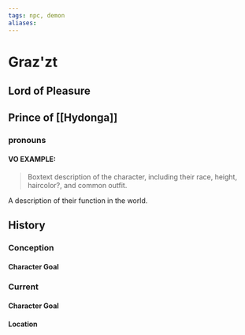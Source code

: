 ```yaml
---
tags: npc, demon
aliases:
---
```

# Graz'zt
## Lord of Pleasure
## Prince of [[Hydonga]]
### pronouns
#### VO EXAMPLE:

> Boxtext description of the character, including their race, height, haircolor?, and common outfit.

A description of their function in the world.
## History
### Conception
#### Character Goal
### Current
#### Character Goal
#### Location